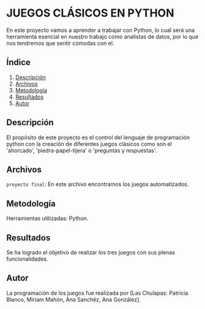 # JUEGOS CLÁSICOS EN PYTHON

En este proyecto vamos a aprender a trabajar con Python, lo cual será una herramienta esencial en nuestro trabajo como analistas de datos, por lo que nos tendremos que sentir cómodas con el.

## Índice
1. [Descripción](#descripción)
2. [Archivos](#archivos)
3. [Metodología](#metodología)
4. [Resultados](#resultados)
5. [Autor](#autor)

## Descripción

El propósito de  este proyecto es el control del lenguaje de programación python con la creación de diferentes juegos clásicos como son el 'ahorcado', 'piedra-papel-tijera' o 'preguntas y respuestas'. 

## Archivos

`proyecto final`: En este archivo encontramos los juegos automatizados.

## Metodología

Herramientas utilizadas: Python. 

## Resultados

Se ha logrado el objetivo de realizar los tres juegos con sus plenas funcionalidades.

## Autor

La programación de los juegos fue realizada por [Las Chulapas: Patricia Blanco, Miriam Mahón, Ana Sanchéz, Ana González].